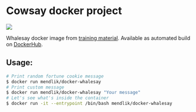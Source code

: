 # Cowsay docker project

[![](https://badge.imagelayers.io/mendlik/docker-whalesay:latest.svg)](https://imagelayers.io/?images=mendlik/docker-whalesay:latest 'Get your own badge on imagelayers.io')

Whalesay docker image from [training material](https://docs.docker.com/linux/step_five/).
Available as automated build on [DockerHub](https://hub.docker.com/r/mendlik/docker-whalesay/).

## Usage:

```sh
# Print random fortune cookie message
$ docker run mendlik/docker-whalesay
# Print custom message
$ docker run mendlik/docker-whalesay "Your message"
# Let's see what's inside the container
$ docker run -it --entrypoint /bin/bash mendlik/docker-whalesay
```
